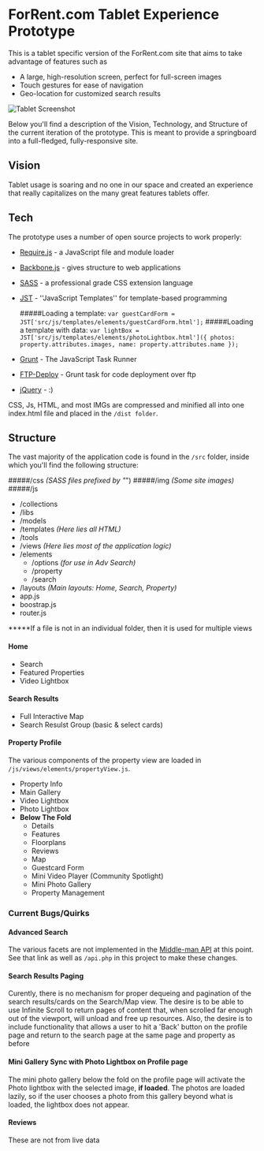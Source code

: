 ForRent.com Tablet Experience Prototype
=========

This is a tablet specific version of the ForRent.com site that aims to take advantage of features such as

  - A large, high-resolution screen, perfect for full-screen images
  - Touch gestures for ease of navigation
  - Geo-location for customized search results

![Tablet Screenshot](http://i.imgur.com/1I5bnLk.png)

Below you'll find a description of the Vision, Technology, and Structure of the current iteration of the prototype.  This is meant to provide a springboard into a full-fledged, fully-responsive site.


Vision
-----------

Tablet usage is soaring and no one in our space and created an experience that really capitalizes on the many great features tablets offer.

Tech
-----------

The prototype uses a number of open source projects to work properly:

* [Require.js] - a JavaScript file and module loader
* [Backbone.js] - gives structure to web applications
* [SASS] - a professional grade CSS extension language
* [JST] - ''JavaScript Templates'' for template-based programming
        
    #####Loading a template:
        `var guestCardForm = JST['src/js/templates/elements/guestCardForm.html'];`
    #####Loading a template with data:
        `var lightBox = JST['src/js/templates/elements/photoLightbox.html']({
            photos: property.attributes.images,
            name: property.attributes.name
        });`

* [Grunt] - The JavaScript Task Runner
* [FTP-Deploy] - Grunt task for code deployment over ftp
* [jQuery] - :) 

CSS, Js, HTML, and most IMGs are compressed and minified all into one index.html file and placed in the `/dist folder`.


Structure
--------------

The vast majority of the application code is found in the `/src` folder, inside which you'll find the following structure:

#####/css _(SASS files prefixed by "_")
#####/img _(Some site images)_
#####/js
 - /collections
 - /libs
 - /models
 - /templates _(Here lies all HTML)_
 - /tools
 - /views _(Here lies most of the application logic)_
  - /elements
    - /options _(for use in Adv Search)_
    - /property
    - /search
  - /layouts _(Main layouts: Home, Search, Property)_
 - app.js
 - boostrap.js
 - router.js

*****If a file is not in an individual folder, then it is used for multiple views

#### Home
 * Search
 * Featured Properties
 * Video Lightbox

#### Search Results
 * Full Interactive Map 
 * Search Resulst Group (basic & select cards)


#### Property Profile
The various components of the property view are loaded in `/js/views/elements/propertyView.js`.
 * Property Info
 * Main Gallery
 * Video Lightbox
 * Photo Lightbox
 * **Below The Fold**
    * Details
    * Features
    * Floorplans
    * Reviews
    * Map
    * Guestcard Form
    * Mini Video Player (Community Spotlight)
    * Mini Photo Gallery
    * Property Management

### Current Bugs/Quirks

#### Advanced Search
The various facets are not implemented in the [Middle-man API] at this point.  See that link as well as `/api.php` in this project to make these changes.

#### Search Results Paging
Curently, there is no mechanism for proper dequeing and pagination of the search results/cards on the Search/Map view.  The desire is to be able to use Infinite Scroll to return pages of content that, when scrolled far enough out of the viewport, will unload and free up resources.  Also, the desire is to include functionality that allows a user to hit a 'Back' button on the profile page and return to the search page at the same page and property as before

#### Mini Gallery Sync with Photo Lightbox on Profile page
The mini photo gallery below the fold on the profile page will activate the Photo lightbox with the selected image, **if loaded**. The photos are loaded lazily, so if the user chooses a photo from this gallery beyond what is loaded, the lightbox does not appear.

#### Reviews
These are not from live data

[Require.js]:http://requirejs.org/
[Backbone.js]:http://backbonejs.org/
[SASS]:http://sass-lang.com/
[JST]:https://code.google.com/p/trimpath/wiki/JavaScriptTemplates
[Grunt]:http://gruntjs.com/
[FTP-Deploy]:https://github.com/zonak/grunt-ftp-deploy
[jQuery]:http://jquery.com/
[Middle-man API]:https://github.com/shawnmelton/FR-Tablet-Proto-API